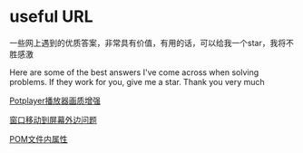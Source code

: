 # useful URL

一些网上遇到的优质答案，非常具有价值，有用的话，可以给我一个star，我将不胜感激

Here are some of the best answers I've come across when solving problems. If they work for you, give me a star. Thank you very much


[Potplayer播放器画质增强](https://cloud.tencent.com/developer/article/2134562)

[窗口移动到屏幕外边问题](https://blog.csdn.net/qq_45467083/article/details/121560938)

[POM文件内属性](http://www.manongjc.com/detail/29-etukibtsbwxttjp.html)
